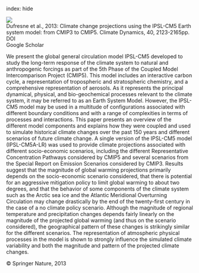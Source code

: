 index: hide

<div class="Citation">
    <div class="Citation-thumb CitationThumb-linked"  data-href="https://doi.org/10.1007/s00382-012-1636-1">
      <img src="https://static.claimspace.cloud/climate-study-static/refs/thumbs/12/Dufresne_et_al_2013-thumb.png" />
    </div>

  <div class="Citation-body">
    <div class="Citation-text">Dufresne et al., 2013: Climate change projections using the IPSL-CM5 Earth system model: from CMIP3 to CMIP5. <span class="Article-journal">Climate Dynamics, </span><span class="Article-volume">40, </span>2123-2165pp.</div>
    <div class="Citation-links">
      <div class="CitationLink" data-href="https://doi.org/10.1007/s00382-012-1636-1">
        <div class="CitationLink-icon CitationLink-Doi"></div>
        <div class="CitationLink-text">DOI</div>
      </div>
      <div class="CitationLink" data-href="https://scholar.google.com/scholar?q=10.1007/s00382-012-1636-1">
        <div class="CitationLink-icon CitationLink-Scholar"></div>
        <div class="CitationLink-text">Google Scholar</div>
      </div>
    </div>
  </div>
</div>

We present the global general circulation model IPSL-CM5 developed to study the long-term response of the climate system to natural and anthropogenic forcings as part of the 5th Phase of the Coupled Model Intercomparison Project (CMIP5). This model includes an interactive carbon cycle, a representation of tropospheric and stratospheric chemistry, and a comprehensive representation of aerosols. As it represents the principal dynamical, physical, and bio-geochemical processes relevant to the climate system, it may be referred to as an Earth System Model. However, the IPSL-CM5 model may be used in a multitude of configurations associated with different boundary conditions and with a range of complexities in terms of processes and interactions. This paper presents an overview of the different model components and explains how they were coupled and used to simulate historical climate changes over the past 150 years and different scenarios of future climate change. A single version of the IPSL-CM5 model (IPSL-CM5A-LR) was used to provide climate projections associated with different socio-economic scenarios, including the different Representative Concentration Pathways considered by CMIP5 and several scenarios from the Special Report on Emission Scenarios considered by CMIP3. Results suggest that the magnitude of global warming projections primarily depends on the socio-economic scenario considered, that there is potential for an aggressive mitigation policy to limit global warming to about two degrees, and that the behavior of some components of the climate system such as the Arctic sea ice and the Atlantic Meridional Overturning Circulation may change drastically by the end of the twenty-first century in the case of a no climate policy scenario. Although the magnitude of regional temperature and precipitation changes depends fairly linearly on the magnitude of the projected global warming (and thus on the scenario considered), the geographical pattern of these changes is strikingly similar for the different scenarios. The representation of atmospheric physical processes in the model is shown to strongly influence the simulated climate variability and both the magnitude and pattern of the projected climate changes.

<div class="Citation-copy">
&copy; Springer Nature, 2013
</div>